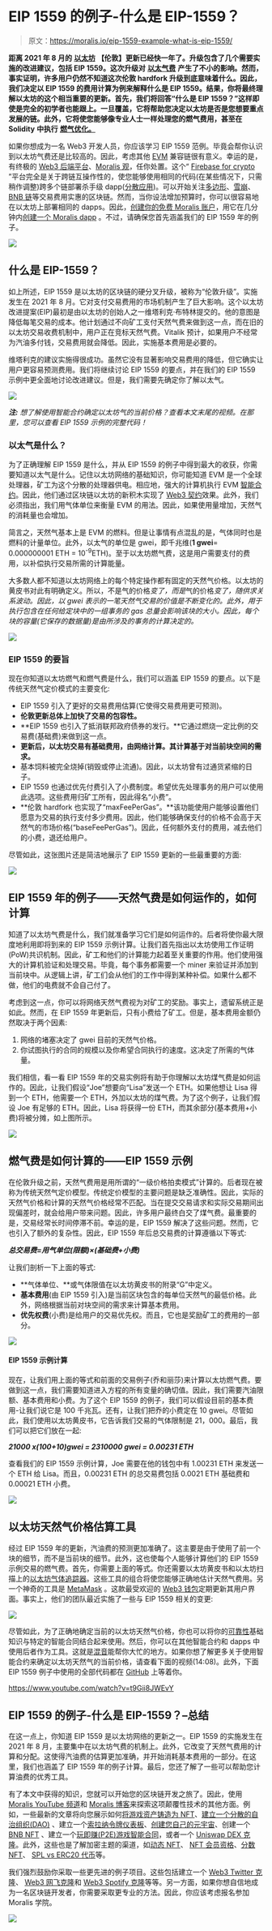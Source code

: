 # EIP 1559 的例子-什么是 EIP-1559？

> 原文：<https://moralis.io/eip-1559-example-what-is-eip-1559/>

**距离 2021 年 8 月的** [**以太坊**](https://moralis.io/full-guide-what-is-ethereum/) **【伦敦】更新已经快一年了。升级包含了几个需要实施的改进建议，包括 EIP 1559。这次升级对** [**以太气费**](https://moralis.io/ethereum-gas-fees-the-ultimate-2022-guide/) **产生了不小的影响。然而，事实证明，许多用户仍然不知道这次伦敦 hardfork 升级到底意味着什么。因此，我们决定以 EIP 1559 的费用计算为例来解释什么是 EIP 1559。结果，你将最终理解以太坊的这个相当重要的更新。首先，我们将回答“什么是 EIP 1559？”这样即使是完全的初学者也能跟上。一旦覆盖，它将帮助您决定以太坊是否是您想要重点发展的链。此外，它将使您能够像专业人士一样处理您的燃气费用，甚至在 Solidity** **中执行** [**燃气优化。**](https://moralis.io/gas-optimizations-in-solidity-top-tips/)

如果你想成为一名 Web3 开发人员，你应该学习 EIP 1559 范例。毕竟会帮你认识到以太坊气费还是比较高的。因此，考虑其他 [EVM](https://moralis.io/evm-explained-what-is-ethereum-virtual-machine/) 兼容链很有意义。幸运的是，有终极的 [Web3 后端平台](https://moralis.io/exploring-the-best-web3-backend-platform/)、[Moralis 观](https://moralis.io/)，任你处置。这个“ [Firebase for crypto](https://moralis.io/firebase-for-crypto-the-best-blockchain-firebase-alternative/) ”平台完全是关于跨链互操作性的，使您能够使用相同的代码(在某些情况下，只需稍作调整)跨多个链部署杀手级 dapp([分散应用](https://moralis.io/decentralized-applications-explained-what-are-dapps/))。可以开始关注[多边形](https://moralis.io/how-to-build-polygon-dapps-easily/)、[雪崩](https://moralis.io/how-to-build-avalanche-dapps-in-minutes/)、 [BNB 链](https://moralis.io/how-to-create-a-bnb-chain-token-in-5-minutes/)等交易费用实惠的区块链。然而，当你设法增加预算时，你可以很容易地在以太坊上部署相同的 dapps。因此，[创建你的免费 Moralis 账户](https://admin.moralis.io/register)，用它在几分钟内[创建一个 Moralis dapp](https://docs.moralis.io/moralis-dapp/getting-started/create-a-moralis-dapp) 。不过，请确保您首先涵盖我们的 EIP 1559 年的例子。

![](img/c376135b532b73231d32873f24cfb797.png)

## 什么是 EIP-1559？

如上所述，EIP 1559 是以太坊的区块链的硬分叉升级，被称为“伦敦升级”。实施发生在 2021 年 8 月。它对支付交易费用的市场机制产生了巨大影响。这个以太坊改进提案(EIP)最初是由以太坊的创始人之一维塔利克·布特林提交的。他的意图是降低每笔交易的成本。他计划通过不向矿工支付天然气费来做到这一点，而在旧的以太坊交易收费机制中，用户正在竞标天然气费。Vitalik 预计，如果用户不经常为汽油多付钱，交易费用就会降低。因此，实施基本费用是必要的。

维塔利克的建议实施得很成功。虽然它没有显著影响交易费用的降低，但它确实让用户更容易预测费用。我们将继续讨论 EIP 1559 的要点，并在我们的 EIP 1559 示例中更全面地讨论改进建议。但是，我们需要先确定你了解以太气。

![](img/70fc158a29ec5e870c6631a39c6ba579.png)

***注:*** *想了解使用智能合约确定以太坊气的当前价格？查看本文末尾的视频。在那里，您可以查看 EIP 1559 示例的完整代码！*

### 以太气是什么？

为了正确理解 EIP 1559 是什么，并从 EIP 1559 的例子中得到最大的收获，你需要知道以太气是什么。记住以太坊网络的基础知识，你可能知道 EVM 是一个全球处理器，矿工为这个分散的处理器供电。相应地，强大的计算机执行 EVM [智能合约](https://moralis.io/smart-contracts-explained-what-are-smart-contracts/)。因此，他们通过区块链以太坊的新积木实现了 [Web3 契约](https://moralis.io/what-are-web3-contracts-exploring-smart-contracts/)效果。此外，我们必须指出，我们用气体单位来衡量 EVM 的用法。因此，如果使用量增加，天然气的消耗量也会增加。

简言之，天然气基本上是 EVM 的燃料。但是让事情有点混乱的是，气体同时也是燃料的计量单位。此外，以太气的单位是 gwei，即千兆维(**1 gwei**= 0.000000001 ETH = 10<sup>-9</sup>ETH)。至于以太坊燃气费，这是用户需要支付的费用，以补偿执行交易所需的计算能量。

大多数人都不知道以太坊网络上的每个特定操作都有固定的天然气价格。以太坊的黄皮书对此有明确定义。所以，不是气的价格*变了，而是*气的价格*变了，随供求关系波动。因此，以 gwei 表示的一笔天然气交易的价值是不断变化的。此外，用于执行包含在任何给定块中的一组事务的 gas 总量会影响该块的大小。因此，每个块的容量(它保存的数据量)是由所涉及的事务的计算决定的。*

![](img/ed5072df7c324a63df923fa56c45104a.png)

### EIP 1559 的要旨

现在你知道以太坊燃气和燃气费是什么，我们可以涵盖 EIP 1559 的要点。以下是传统天然气定价模式的主要变化:

*   EIP 1559 引入了更好的交易费用估算(它使得交易费用更可预测)。
*   **伦敦更新总体上加快了交易的包容性。**
*   **EIP 1559 也引入了抵消联邦政府债券的发行。**它通过燃烧一定比例的交易费(基础费)来做到这一点。
*   **更新后，以太坊交易有基础费用，由网络计算。其计算基于对当前块空间的需求。**
*   基本饲料被完全烧掉(销毁或停止流通)。因此，以太坊曾有过通货紧缩的日子。
*   EIP 1559 也通过优先付费引入了小费制度。希望优先处理事务的用户可以使用此选项。这些费用归矿工所有，因此得名“小费”。
*   **伦敦 hardfork 也实现了“maxFeePerGas”。**该功能使用户能够设置他们愿意为交易的执行支付多少费用。因此，他们能够确保支付的价格不会高于天然气的市场价格(“baseFeePerGas”)。因此，任何额外支付的费用，减去他们的小费，退还给用户。

尽管如此，这张图片还是简洁地展示了 EIP 1559 更新的一些最重要的方面:

![](img/3ed9a2609952e8b8eca4d72e246bfb2c.png)

## EIP 1559 年的例子——天然气费是如何运作的，如何计算

知道了以太坊气费是什么，我们就准备学习它们是如何运作的。后者将使你最大限度地利用即将到来的 EIP 1559 示例计算。让我们首先指出以太坊使用工作证明(PoW)共识机制。因此，矿工和他们的计算能力起着至关重要的作用。他们使用强大的计算机验证和处理交易。毕竟，每个事务都需要一个 miner 来验证并添加到当前块中。从逻辑上讲，矿工们会从他们的工作中得到某种补偿。如果什么都不做，他们的电费就不会自己付了。

考虑到这一点，你可以将网络天然气费视为对矿工的奖励。事实上，遗留系统正是如此。然而，在 EIP 1559 年更新后，只有小费给了矿工。但是，基本费用金额仍然取决于两个因素:

1.  网络的堵塞决定了 gwei 目前的天然气价格。
2.  你试图执行的合同的规模以及你希望合同执行的速度。这决定了所需的气体量。

我们相信，看一看 EIP 1559 年的交易实例将有助于你理解以太坊煤气费是如何运作的。因此，让我们假设“Joe”想要向“Lisa”发送一个 ETH。如果他想让 Lisa 得到一个 ETH，他需要一个 ETH，外加以太坊的煤气费。为了这个例子，让我们假设 Joe 有足够的 ETH。因此，Lisa 将获得一份 ETH，而其余部分(基本费用+小费)将被分摊，如上图所示。

![](img/d095be07f733ddeea637dd077b00c0f7.png)

## 燃气费是如何计算的——EIP 1559 示例

在伦敦升级之前，天然气费用是用所谓的“一级价格拍卖模式”计算的。后者现在被称为传统天然气定价模型。传统定价模型的主要问题是缺乏准确性。因此，实际的天然气价格和计算的天然气价格经常不匹配。当在提交交易请求和实际交易期间出现偏差时，就会给用户带来问题。因此，许多用户最终白交了煤气费。最重要的是，交易经常长时间停滞不前。幸运的是，EIP 1559 解决了这些问题。然而，它也引入了额外的复杂性。因此，EIP 1559 年后总交易费的计算遵循以下等式:

***总交易费=用气单位(限额)×(基础费+小费)***

让我们剖析一下上面的等式:

*   **气体单位、**或气体限值在以太坊黄皮书的附录“G”中定义。
*   **基本费用**(由 EIP 1559 引入)是当前区块包含的每单位天然气的最低价格。此外，网络根据当前对块空间的需求来计算基本费用。
*   **优先权费**(小费)是给用户的交易优先权。而且，它也是奖励矿工的费用的一部分。

![](img/ccd7f6d2d85d275ec40f5e35f0fa9b44.png)

#### EIP 1559 示例计算

现在，让我们用上面的等式和前面的交易例子(乔和丽莎)来计算以太坊燃气费。要做到这一点，我们需要知道进入方程的所有变量的确切值。因此，我们需要汽油限额、基本费用和小费。为了这个 EIP 1559 的例子，我们可以假设目前的基本费用-让我们说它是 100 千兆瓦。还有，让我们把乔的小费定在 10 gwei。尽管如此，我们使用以太坊黄皮书，它告诉我们交易的气体限制是 21，000。最后，我们可以把它们放在一起:

***21000 x(100+10)gwei = 2310000 gwei = 0.00231 ETH***

查看我们的 EIP 1559 示例计算，Joe 需要在他的钱包中有 1.00231 ETH 来发送一个 ETH 给 Lisa。而且，0.00231 ETH 的总交易费包括 0.0021 ETH 基础费和 0.00021 ETH 小费。

![](img/814a2a7ba7c7b045a14fb7cc4071c8ae.png)

## 以太坊天然气价格估算工具

经过 EIP 1559 年的更新，汽油费的预测更加准确了。这主要是由于使用了前一个块的细节，而不是当前块的细节。此外，这也使每个人能够计算他们的 EIP 1559 示例交易的燃气费。首先，你需要上面的等式。你还需要以太坊黄皮书和以太坊扫描上的[以太坊气体追踪器](https://etherscan.io/gastracker)。这些工具的组合将使您能够正确地估计天然气费用。另一个神奇的工具是 [MetaMask](https://moralis.io/metamask-explained-what-is-metamask/) 。这款最受欢迎的 [Web3 钱包](https://moralis.io/what-is-a-web3-wallet-web3-wallets-explained/)定期更新其用户界面。事实上，他们的团队最近实施了一些与 EIP 1559 相关的变更:

![](img/9f369c161dc6dc8a9427644783c51bf2.png)

尽管如此，为了正确地确定当前的以太坊天然气价格，你也可以将你的[可靠性](https://moralis.io/solidity-explained-what-is-solidity/)基础知识与特定的智能合同结合起来使用。然后，你可以在其他智能合约和 dapps 中使用后者作为工具。这就是[混音](https://moralis.io/remix-explained-what-is-remix/)能帮你大忙的地方。如果你想了解更多关于使用智能合约来确定以太坊天然气的当前价格，请查看下面的视频(14:08)。此外，下面 EIP 1559 例子中使用的全部代码都在 [GitHub](https://github.com/DanielMoralisSamples/29_Gas_Full_Course) 上等着你。

https://www.youtube.com/watch?v=t9Gii8JWEvY

## EIP 1559 的例子-什么是 EIP-1559？–总结

在这一点上，你知道 EIP 1559 是以太坊网络的更新之一。EIP 1559 的实施发生在 2021 年 8 月，主要集中在以太坊气费的机制上。此外，它改变了天然气费用的计算和分配。这使得汽油费的估算更加准确，并开始消耗基本费用的一部分。在这里，我们也涵盖了 EIP 1559 年的例子计算。最后，您还了解了一些可以帮助您计算油费的优秀工具。

有了本文中获得的知识，您就可以开始您的区块链开发之旅了。因此，使用 [Moralis YouTube 频道](https://www.youtube.com/c/MoralisWeb3)和 [Moralis 博客](https://moralis.io/blog/)来探索这项颠覆性技术的其他方面。例如，一些最新的文章将向您展示如何[将游戏资产铸造为 NFT](https://moralis.io/how-to-mint-game-assets-as-nfts/)、[建立一个分散的自治组织(DAO)](https://moralis.io/how-to-build-a-decentralized-autonomous-organization-dao/) 、建立一个[索拉纳令牌仪表板](https://moralis.io/how-to-build-a-solana-token-dashboard/)、[创建您自己的元宇宙](https://moralis.io/how-to-create-your-own-metaverse/)、创建一个 [BNB NFT](https://moralis.io/how-to-create-a-bnb-nft/) 、建立一个[玩即赚(P2E)游戏智能合同](https://moralis.io/how-to-build-a-play-to-earn-p2e-game-smart-contract/)，或者一个 [Uniswap DEX 克隆](https://moralis.io/build-a-uniswap-dex-clone-with-html-css-javascript-moralis-on-the-ethereum-network/)。此外，这些也是了解加密主题的渠道，如[动态 NFT](https://moralis.io/what-are-dynamic-nfts-the-ultimate-2022-guide/)、 [NFT 会员资格](https://moralis.io/what-are-nft-based-memberships-full-guide/)、[分数 NFT](https://moralis.io/what-are-fractional-nfts-the-ultimate-2022-f-nft-guide/)、 [SPL vs ERC20 代币](https://moralis.io/spl-vs-erc20-tokens-comparing-solana-and-ethereum-tokens/)等。

我们强烈鼓励你采取一些更先进的例子项目。这些包括建立一个 [Web3 Twitter 克隆](https://moralis.io/how-to-build-a-web3-twitter-clone/)、 [Web3 网飞克隆](https://moralis.io/how-to-develop-a-web3-netflix-clone/)和 [Web3 Spotify 克隆](https://moralis.io/how-to-build-a-web3-spotify-clone/)等等。另一方面，如果你想自信地成为一名区块链开发者，你需要采取更专业的方法。因此，你应该考虑报名参加 Moralis 学院。

![](img/66fe714374826af16c2fd022afeb65f2.png)